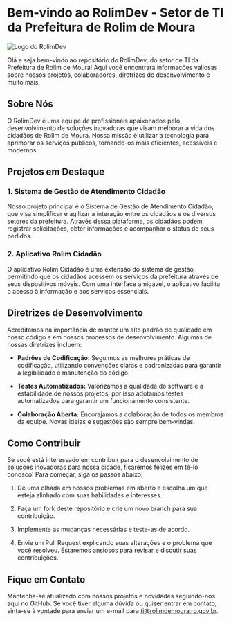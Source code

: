 # Bem-vindo ao RolimDev - Setor de TI da Prefeitura de Rolim de Moura

![Logo do RolimDev](logo.png)

Olá e seja bem-vindo ao repositório do RolimDev, do setor de TI da Prefeitura de Rolim de Moura! Aqui você encontrará informações valiosas sobre nossos projetos, colaboradores, diretrizes de desenvolvimento e muito mais.

## Sobre Nós

O RolimDev é uma equipe de profissionais apaixonados pelo desenvolvimento de soluções inovadoras que visam melhorar a vida dos cidadãos de Rolim de Moura. Nossa missão é utilizar a tecnologia para aprimorar os serviços públicos, tornando-os mais eficientes, acessíveis e modernos.

## Projetos em Destaque

### 1. Sistema de Gestão de Atendimento Cidadão

Nosso projeto principal é o Sistema de Gestão de Atendimento Cidadão, que visa simplificar e agilizar a interação entre os cidadãos e os diversos setores da prefeitura. Através dessa plataforma, os cidadãos podem registrar solicitações, obter informações e acompanhar o status de seus pedidos.

### 2. Aplicativo Rolim Cidadão

O aplicativo Rolim Cidadão é uma extensão do sistema de gestão, permitindo que os cidadãos acessem os serviços da prefeitura através de seus dispositivos móveis. Com uma interface amigável, o aplicativo facilita o acesso à informação e aos serviços essenciais.

## Diretrizes de Desenvolvimento

Acreditamos na importância de manter um alto padrão de qualidade em nosso código e em nossos processos de desenvolvimento. Algumas de nossas diretrizes incluem:

- **Padrões de Codificação:** Seguimos as melhores práticas de codificação, utilizando convenções claras e padronizadas para garantir a legibilidade e manutenção do código.

- **Testes Automatizados:** Valorizamos a qualidade do software e a estabilidade de nossos projetos, por isso adotamos testes automatizados para garantir um funcionamento consistente.

- **Colaboração Aberta:** Encorajamos a colaboração de todos os membros da equipe. Novas ideias e sugestões são sempre bem-vindas.

## Como Contribuir

Se você está interessado em contribuir para o desenvolvimento de soluções inovadoras para nossa cidade, ficaremos felizes em tê-lo conosco! Para começar, siga os passos abaixo:

1. Dê uma olhada em nossos problemas em aberto e escolha um que esteja alinhado com suas habilidades e interesses.

2. Faça um fork deste repositório e crie um novo branch para sua contribuição.

3. Implemente as mudanças necessárias e teste-as de acordo.

4. Envie um Pull Request explicando suas alterações e o problema que você resolveu. Estaremos ansiosos para revisar e discutir suas contribuições.

## Fique em Contato

Mantenha-se atualizado com nossos projetos e novidades seguindo-nos aqui no GitHub. Se você tiver alguma dúvida ou quiser entrar em contato, sinta-se à vontade para enviar um e-mail para ti@rolimdemoura.ro.gov.br.
